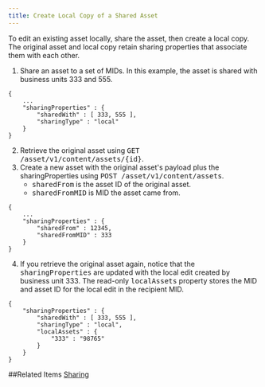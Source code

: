 ```yaml
---
title: Create Local Copy of a Shared Asset
---
```


To edit an existing asset locally, share the asset, then create a local copy. The original asset and local copy retain sharing properties that associate them with each other.


1. Share an asset to a set of MIDs. In this example, the asset is shared with business units 333 and 555.
```
{
    ...
    "sharingProperties" : {
        "sharedWith" : [ 333, 555 ],
        "sharingType" : "local"
    }
}
```
2. Retrieve the original asset using <samp class="codeph nolang">GET /asset/v1/content/assets/{id}</samp>.
3. Create a new asset with the original asset's payload plus the sharingProperties using <samp class="codeph nolang">POST /asset/v1/content/assets</samp>. 
	* <samp class="codeph nolang">sharedFrom</samp> is the asset ID of the original asset.
	* <samp class="codeph nolang">sharedFromMID</samp> is MID the asset came from.
```
{
    ...
    "sharingProperties" : {
        "sharedFrom" : 12345,
        "sharedFromMID" : 333
    }
}
```
4. If you retrieve the original asset again, notice that the <samp class="codeph nolang">sharingProperties</samp> are updated with the local edit created by business unit 333. The read-only <samp class="codeph nolang">localAssets</samp> property stores the MID and asset ID for the local edit in the recipient MID. 
```
{
    "sharingProperties" : {
        "sharedWith" : [ 333, 555 ],
        "sharingType" : "local",
        "localAssets" : {
            "333" : "98765"
        }
    }
}
```
##Related Items
[Sharing](sharing.htm)
